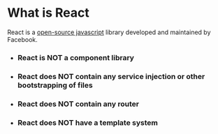 # What is React

React is a [open-source javascript](https://github.com/facebook/react) library developed and maintained by Facebook.

* ### React is NOT a component library
* ### React does NOT contain any service injection or other bootstrapping of files
* ### React does NOT contain any router
* ### React does NOT have a template system



